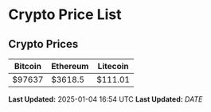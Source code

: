 # Crypto Price List

## Crypto Prices
| Bitcoin | Ethereum | Litecoin |
| ------- | -------- | -------- |
| $97637 | $3618.5 | $111.01 |
**Last Updated:** 2025-01-04 16:54 UTC
**Last Updated:** $DATE$
